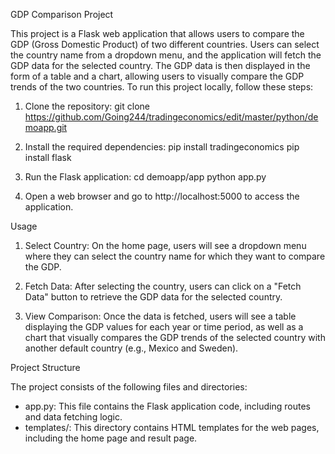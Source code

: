  GDP Comparison Project

This project is a Flask web application that allows users to compare the GDP (Gross Domestic Product) of two different countries. Users can select the country name from a dropdown menu, and the application will fetch the GDP data for the selected country. The GDP data is then displayed in the form of a table and a chart, allowing users to visually compare the GDP trends of the two countries.
To run this project locally, follow these steps:

1. Clone the repository:
      git clone https://github.com/Going244/tradingeconomics/edit/master/python/demoapp.git
      
   

3. Install the required dependencies:
      pip install tradingeconomics
      pip install flask
   

4. Run the Flask application:
      cd demoapp/app
      python app.py
   

6. Open a web browser and go to http://localhost:5000 to access the application.


 Usage

1. Select Country: On the home page, users will see a dropdown menu where they can select the country name for which they want to compare the GDP.

2. Fetch Data: After selecting the country, users can click on a "Fetch Data" button to retrieve the GDP data for the selected country.

3. View Comparison: Once the data is fetched, users will see a table displaying the GDP values for each year or time period, as well as a chart that visually compares the GDP trends of the selected country with another default country (e.g., Mexico and Sweden).

 Project Structure

The project consists of the following files and directories:

- app.py: This file contains the Flask application code, including routes and data fetching logic.
- templates/: This directory contains HTML templates for the web pages, including the home page and result page.



